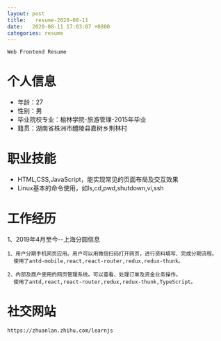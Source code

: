 ```yaml
---
layout: post
title:   resume-2020-08-11
date:   2020-08-11 17:03:07 +0800
categories: resume
---
```

`Web Frontend Resume` 

# 个人信息
*  年龄：27
*  性别：男
*  毕业院校专业：榆林学院-旅游管理-2015年毕业
*  籍贯：湖南省株洲市醴陵县嘉树乡荆林村

# 职业技能
*  HTML,CSS,JavaScript，能实现常见的页面布局及交互效果
*  Linux基本的命令使用，如ls,cd,pwd,shutdown,vi,ssh

# 工作经历
1、2019年4月至今--上海分圆信息

    1、用户分期手机网页应用。用户可以用微信扫码打开网页，进行资料填写、完成分期流程。
      使用了antd-mobile,react,react-router,redux,redux-thunk。

    2、内部及商户使用的网页管理系统。可以查看、处理订单及资金业务操作。
      使用了antd,react,react-router,redux,redux-thunk,TypeScript。

# 社交网站
    https://zhuanlan.zhihu.com/learnjs
